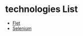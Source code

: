 # technologies List
- [Flet](https://github.com/flet-dev/flet)
- [Selenium](https://github.com/flet-dev/flet)